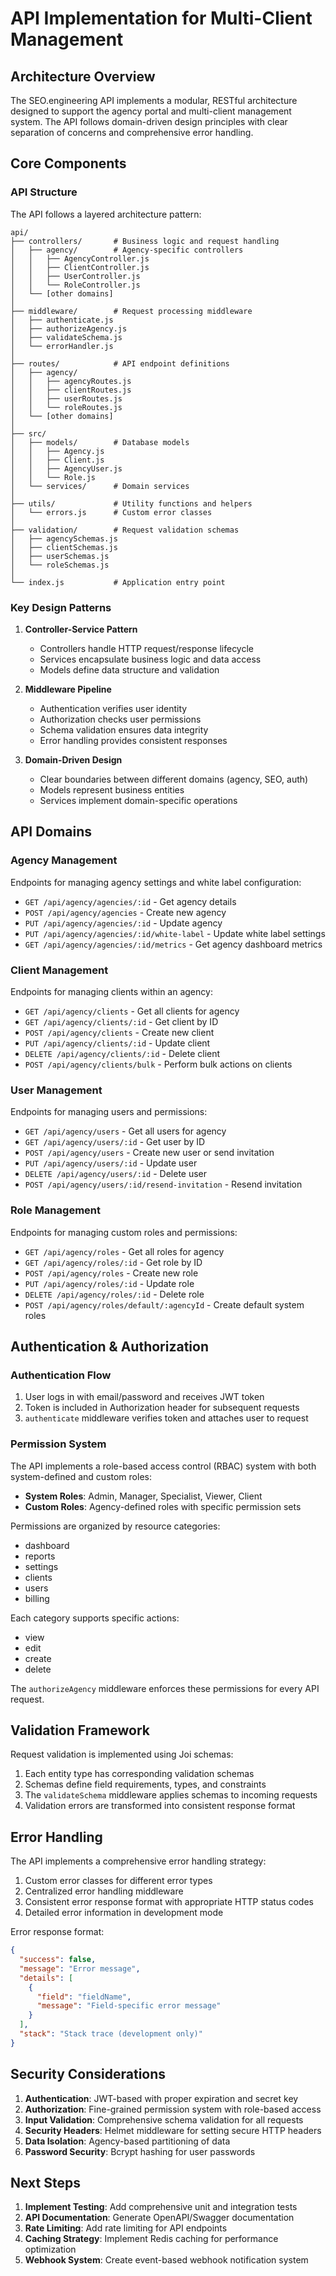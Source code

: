 # API Implementation for Multi-Client Management

## Architecture Overview

The SEO.engineering API implements a modular, RESTful architecture designed to support the agency portal and multi-client management system. The API follows domain-driven design principles with clear separation of concerns and comprehensive error handling.

## Core Components

### API Structure

The API follows a layered architecture pattern:

```
api/
├── controllers/       # Business logic and request handling
│   ├── agency/        # Agency-specific controllers
│   │   ├── AgencyController.js
│   │   ├── ClientController.js
│   │   ├── UserController.js
│   │   └── RoleController.js
│   └── [other domains]
│
├── middleware/        # Request processing middleware
│   ├── authenticate.js
│   ├── authorizeAgency.js
│   ├── validateSchema.js
│   └── errorHandler.js
│
├── routes/            # API endpoint definitions
│   ├── agency/
│   │   ├── agencyRoutes.js
│   │   ├── clientRoutes.js
│   │   ├── userRoutes.js
│   │   └── roleRoutes.js
│   └── [other domains]
│
├── src/
│   ├── models/        # Database models
│   │   ├── Agency.js
│   │   ├── Client.js
│   │   ├── AgencyUser.js
│   │   └── Role.js
│   └── services/      # Domain services
│
├── utils/             # Utility functions and helpers
│   └── errors.js      # Custom error classes
│
├── validation/        # Request validation schemas
│   ├── agencySchemas.js
│   ├── clientSchemas.js
│   ├── userSchemas.js
│   └── roleSchemas.js
│
└── index.js           # Application entry point
```

### Key Design Patterns

1. **Controller-Service Pattern**
   - Controllers handle HTTP request/response lifecycle
   - Services encapsulate business logic and data access
   - Models define data structure and validation

2. **Middleware Pipeline**
   - Authentication verifies user identity
   - Authorization checks user permissions
   - Schema validation ensures data integrity
   - Error handling provides consistent responses

3. **Domain-Driven Design**
   - Clear boundaries between different domains (agency, SEO, auth)
   - Models represent business entities
   - Services implement domain-specific operations

## API Domains

### Agency Management

Endpoints for managing agency settings and white label configuration:

- `GET /api/agency/agencies/:id` - Get agency details
- `POST /api/agency/agencies` - Create new agency
- `PUT /api/agency/agencies/:id` - Update agency
- `PUT /api/agency/agencies/:id/white-label` - Update white label settings
- `GET /api/agency/agencies/:id/metrics` - Get agency dashboard metrics

### Client Management

Endpoints for managing clients within an agency:

- `GET /api/agency/clients` - Get all clients for agency
- `GET /api/agency/clients/:id` - Get client by ID
- `POST /api/agency/clients` - Create new client
- `PUT /api/agency/clients/:id` - Update client
- `DELETE /api/agency/clients/:id` - Delete client
- `POST /api/agency/clients/bulk` - Perform bulk actions on clients

### User Management

Endpoints for managing users and permissions:

- `GET /api/agency/users` - Get all users for agency
- `GET /api/agency/users/:id` - Get user by ID
- `POST /api/agency/users` - Create new user or send invitation
- `PUT /api/agency/users/:id` - Update user
- `DELETE /api/agency/users/:id` - Delete user
- `POST /api/agency/users/:id/resend-invitation` - Resend invitation

### Role Management

Endpoints for managing custom roles and permissions:

- `GET /api/agency/roles` - Get all roles for agency
- `GET /api/agency/roles/:id` - Get role by ID
- `POST /api/agency/roles` - Create new role
- `PUT /api/agency/roles/:id` - Update role
- `DELETE /api/agency/roles/:id` - Delete role
- `POST /api/agency/roles/default/:agencyId` - Create default system roles

## Authentication & Authorization

### Authentication Flow

1. User logs in with email/password and receives JWT token
2. Token is included in Authorization header for subsequent requests
3. `authenticate` middleware verifies token and attaches user to request

### Permission System

The API implements a role-based access control (RBAC) system with both system-defined and custom roles:

- **System Roles**: Admin, Manager, Specialist, Viewer, Client
- **Custom Roles**: Agency-defined roles with specific permission sets

Permissions are organized by resource categories:
- dashboard
- reports
- settings
- clients
- users
- billing

Each category supports specific actions:
- view
- edit
- create
- delete

The `authorizeAgency` middleware enforces these permissions for every API request.

## Validation Framework

Request validation is implemented using Joi schemas:

1. Each entity type has corresponding validation schemas
2. Schemas define field requirements, types, and constraints
3. The `validateSchema` middleware applies schemas to incoming requests
4. Validation errors are transformed into consistent response format

## Error Handling

The API implements a comprehensive error handling strategy:

1. Custom error classes for different error types
2. Centralized error handling middleware
3. Consistent error response format with appropriate HTTP status codes
4. Detailed error information in development mode

Error response format:
```json
{
  "success": false,
  "message": "Error message",
  "details": [
    {
      "field": "fieldName",
      "message": "Field-specific error message"
    }
  ],
  "stack": "Stack trace (development only)"
}
```

## Security Considerations

1. **Authentication**: JWT-based with proper expiration and secret key
2. **Authorization**: Fine-grained permission system with role-based access
3. **Input Validation**: Comprehensive schema validation for all requests
4. **Security Headers**: Helmet middleware for setting secure HTTP headers
5. **Data Isolation**: Agency-based partitioning of data
6. **Password Security**: Bcrypt hashing for user passwords

## Next Steps

1. **Implement Testing**: Add comprehensive unit and integration tests
2. **API Documentation**: Generate OpenAPI/Swagger documentation
3. **Rate Limiting**: Add rate limiting for API endpoints
4. **Caching Strategy**: Implement Redis caching for performance optimization
5. **Webhook System**: Create event-based webhook notification system
